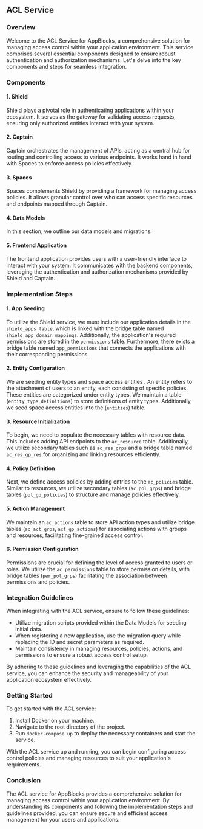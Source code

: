 ## ACL Service 

### Overview
Welcome to the ACL Service for AppBlocks, a comprehensive solution for managing access control within your application environment. This service comprises several essential components designed to ensure robust authentication and authorization mechanisms. Let's delve into the key components and steps for seamless integration.

### Components

#### 1. Shield
Shield plays a pivotal role in authenticating applications within your ecosystem. It serves as the gateway for validating access requests, ensuring only authorized entities interact with your system.

#### 2. Captain
Captain orchestrates the management of APIs, acting as a central hub for routing and controlling access to various endpoints. It works hand in hand with Spaces to enforce access policies effectively.

#### 3. Spaces
Spaces complements Shield by providing a framework for managing access policies. It allows granular control over who can access specific resources and endpoints mapped through Captain.

#### 4. Data Models
 In this section, we outline our data models and migrations.

#### 5. Frontend Application
The frontend application provides users with a user-friendly interface to interact with your system. It communicates with the backend components, leveraging the authentication and authorization mechanisms provided by Shield and Captain.

### Implementation Steps

#### 1. App Seeding
To utilize the Shield service, we must include our application details in the `shield_apps table`, which is linked with the bridge table named `shield_app_domain_mappings`. Additionally, the application's required permissions are stored in the `permissions` table. Furthermore, there exists a bridge table named `app_permissions` that connects the applications with their corresponding permissions.

#### 2. Entity Configuration
We are seeding entity types and space access entities . An entity refers to the attachment of users to an entity, each consisting of specific policies. These entities are categorized under entity types. We maintain a table (`entity_type_definitions`) to store definitions of entity types. Additionally, we seed space access entities into the (`entities`) table.

#### 3. Resource Initialization
To begin, we need to populate the necessary tables with resource data. This includes adding API endpoints to the `ac_resource` table. Additionally, we utilize secondary tables such as `ac_res_grps` and a bridge table named `ac_res_gp_res` for organizing and linking resources efficiently.

#### 4. Policy Definition
Next, we define access policies by adding entries to the `ac_policies` table. Similar to resources, we utilize secondary tables (`ac_pol_grps`) and bridge tables (`pol_gp_policies`) to structure and manage policies effectively.

#### 5. Action Management
We maintain an `ac_actions` table to store API action types and utilize bridge tables (`ac_act_grps`, `act_gp_actions`) for associating actions with groups and resources, facilitating fine-grained access control.

#### 6. Permission Configuration
Permissions are crucial for defining the level of access granted to users or roles. We utilize the `ac_permissions` table to store permission details, with bridge tables (`per_pol_grps`) facilitating the association between permissions and policies.

### Integration Guidelines
When integrating with the ACL service, ensure to follow these guidelines:

- Utilize migration scripts provided within the Data Models for seeding initial data.
- When registering a new application, use the migration query while replacing the ID and secret parameters as required.
- Maintain consistency in managing resources, policies, actions, and permissions to ensure a robust access control setup.

By adhering to these guidelines and leveraging the capabilities of the ACL service, you can enhance the security and manageability of your application ecosystem effectively.

### Getting Started
To get started with the ACL service:

1. Install Docker on your machine.
2. Navigate to the root directory of the project.
3. Run `docker-compose up` to deploy the necessary containers and start the service.

With the ACL service up and running, you can begin configuring access control policies and managing resources to suit your application's requirements.

### Conclusion
The ACL service for AppBlocks provides a comprehensive solution for managing access control within your application environment. By understanding its components and following the implementation steps and guidelines provided, you can ensure secure and efficient access management for your users and applications.
